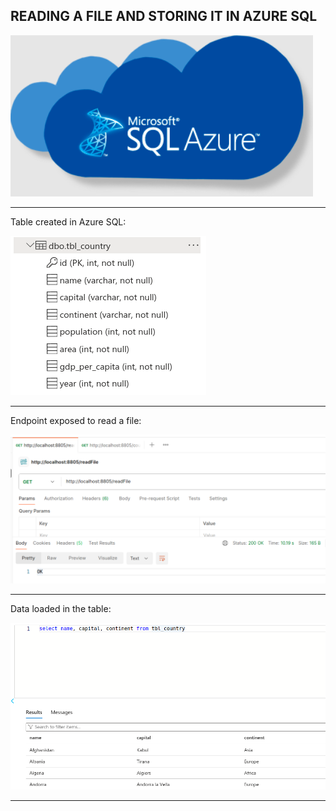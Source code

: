 READING A FILE AND STORING IT IN AZURE SQL
----------------------------------------------------

![azuresql](images/azure-sql.png)

----------------------------------------------------

Table created in Azure SQL:

![tbl_country](screenshots/tbl_country.png)

----------------------------------------------------

Endpoint exposed to read a file:

![readFile](screenshots/readFile.png)

----------------------------------------------------

Data loaded in the table:

![records](screenshots/records.png)

----------------------------------------------------